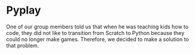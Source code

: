 # Pyplay

One of our group members told us that when he was teaching kids how to code, they did not like to transition from Scratch to Python because they could no longer make games. Therefore, we decided to make a solution to that problem.